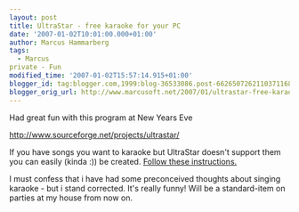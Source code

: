```yaml
---
layout: post
title: UltraStar - free karaoke for your PC
date: '2007-01-02T10:01:00.000+01:00'
author: Marcus Hammarberg
tags:
  - Marcus
private - Fun
modified_time: '2007-01-02T15:57:14.915+01:00'
blogger_id: tag:blogger.com,1999:blog-36533086.post-6626507262110371168
blogger_orig_url: http://www.marcusoft.net/2007/01/ultrastar-free-karaoke-for-your-pc.html
---
```


Had great fun with this program at New Years Eve

<http://www.sourceforge.net/projects/ultrastar/>

If you have songs you want to karaoke but UltraStar doesn't support them
you can easily (kinda :)) be created. [Follow these
instructions.](http://ultrastarstuff.com/html/makeasong.html)

I must confess that i have had some preconceived thoughts about singing
karaoke - but i stand corrected. It's really funny! Will be a
standard-item on parties at my house from now on.
